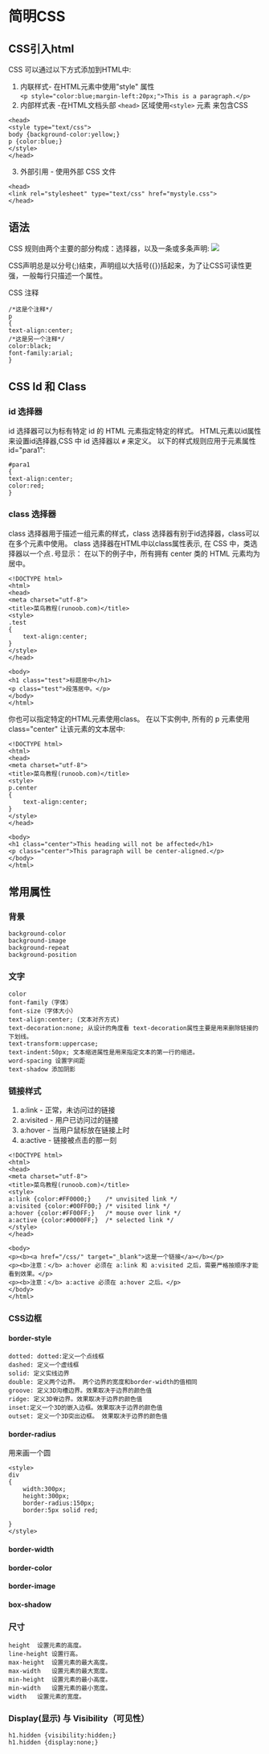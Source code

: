 # 简明CSS

## CSS引入html
CSS 可以通过以下方式添加到HTML中:  
1. 内联样式- 在HTML元素中使用"style" 属性  
`<p style="color:blue;margin-left:20px;">This is a paragraph.</p>`  
2. 内部样式表 -在HTML文档头部 `<head>` 区域使用`<style>` 元素 来包含CSS  
```
<head>
<style type="text/css">
body {background-color:yellow;}
p {color:blue;}
</style>
</head>
```
3. 外部引用 - 使用外部 CSS 文件
```
<head>
<link rel="stylesheet" type="text/css" href="mystyle.css">
</head>
```

## 语法
CSS 规则由两个主要的部分构成：选择器，以及一条或多条声明:
![](http://www.runoob.com/images/selector.gif)

CSS声明总是以分号(;)结束，声明组以大括号({})括起来，为了让CSS可读性更强，一般每行只描述一个属性。

CSS 注释
```
/*这是个注释*/
p
{
text-align:center;
/*这是另一个注释*/
color:black;
font-family:arial;
}
```

## CSS Id 和 Class
### id 选择器
id 选择器可以为标有特定 id 的 HTML 元素指定特定的样式。
HTML元素以id属性来设置id选择器,CSS 中 id 选择器以 `#` 来定义。
以下的样式规则应用于元素属性 id="para1":
```
#para1
{
text-align:center;
color:red;
}
```
### class 选择器

class 选择器用于描述一组元素的样式，class 选择器有别于id选择器，class可以在多个元素中使用。
class 选择器在HTML中以class属性表示, 在 CSS 中，类选择器以一个点`.`号显示：
在以下的例子中，所有拥有 center 类的 HTML 元素均为居中。

```
<!DOCTYPE html>
<html>
<head>
<meta charset="utf-8"> 
<title>菜鸟教程(runoob.com)</title> 
<style>
.test
{
	text-align:center;
}
</style>
</head>

<body>
<h1 class="test">标题居中</h1>
<p class="test">段落居中。</p> 
</body>
</html>
```
你也可以指定特定的HTML元素使用class。
在以下实例中, 所有的 p 元素使用 class="center" 让该元素的文本居中:
```
<!DOCTYPE html>
<html>
<head>
<meta charset="utf-8"> 
<title>菜鸟教程(runoob.com)</title> 
<style>
p.center
{
	text-align:center;
}
</style>
</head>

<body>
<h1 class="center">This heading will not be affected</h1>
<p class="center">This paragraph will be center-aligned.</p> 
</body>
</html>
```

## 常用属性

### 背景
```
background-color
background-image
background-repeat
background-position
```
### 文字
```
color
font-family（字体）
font-size（字体大小）
text-align:center; (文本对齐方式)
text-decoration:none; 从设计的角度看 text-decoration属性主要是用来删除链接的下划线。
text-transform:uppercase;
text-indent:50px; 文本缩进属性是用来指定文本的第一行的缩进。
word-spacing 设置字间距
text-shadow 添加阴影
```

### 链接样式
1. a:link - 正常，未访问过的链接  
2. a:visited - 用户已访问过的链接  
3. a:hover - 当用户鼠标放在链接上时  
4. a:active - 链接被点击的那一刻  

```
<!DOCTYPE html>
<html>
<head>
<meta charset="utf-8"> 
<title>菜鸟教程(runoob.com)</title> 
<style>
a:link {color:#FF0000;}    /* unvisited link */
a:visited {color:#00FF00;} /* visited link */
a:hover {color:#FF00FF;}   /* mouse over link */
a:active {color:#0000FF;}  /* selected link */
</style>
</head>

<body>
<p><b><a href="/css/" target="_blank">这是一个链接</a></b></p>
<p><b>注意：</b> a:hover 必须在 a:link 和 a:visited 之后，需要严格按顺序才能看到效果。</p>
<p><b>注意：</b> a:active 必须在 a:hover 之后。</p>
</body>
</html>
```

### CSS边框
#### border-style
```
dotted: dotted:定义一个点线框
dashed: 定义一个虚线框
solid: 定义实线边界
double: 定义两个边界。 两个边界的宽度和border-width的值相同
groove: 定义3D沟槽边界。效果取决于边界的颜色值
ridge: 定义3D脊边界。效果取决于边界的颜色值
inset:定义一个3D的嵌入边框。效果取决于边界的颜色值
outset: 定义一个3D突出边框。 效果取决于边界的颜色值
```
#### border-radius
用来画一个圆  
```
<style> 
div
{	
	width:300px;
	height:300px;
	border-radius:150px;
	border:5px solid red;

}
</style>
```

#### border-width
#### border-color
#### border-image
#### box-shadow


### 尺寸
```
height	设置元素的高度。
line-height	设置行高。
max-height	设置元素的最大高度。
max-width	设置元素的最大宽度。
min-height	设置元素的最小高度。
min-width	设置元素的最小宽度。
width	设置元素的宽度。
```
### Display(显示) 与 Visibility（可见性）
```
h1.hidden {visibility:hidden;}
h1.hidden {display:none;}
```





